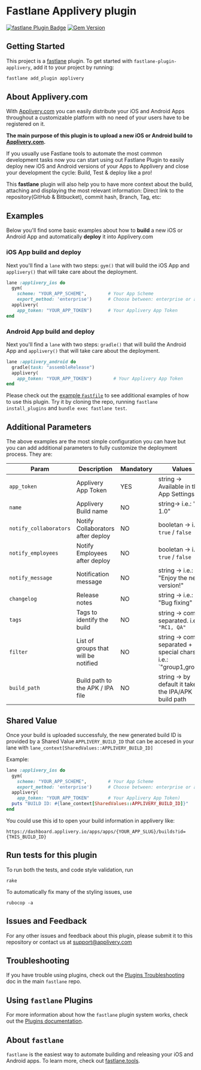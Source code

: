 # Fastlane Applivery plugin

[![fastlane Plugin Badge](https://rawcdn.githack.com/fastlane/fastlane/master/fastlane/assets/plugin-badge.svg)](https://rubygems.org/gems/fastlane-plugin-applivery)
[![Gem Version](https://badge.fury.io/rb/fastlane-plugin-applivery.svg)](https://badge.fury.io/rb/fastlane-plugin-applivery)

## Getting Started

This project is a [fastlane](https://github.com/fastlane/fastlane) plugin. To get started with `fastlane-plugin-applivery`, add it to your project by running:

```bash
fastlane add_plugin applivery
```

## About Applivery.com

With [Applivery.com](https://www.applivery.com) you can easily distribute your iOS and Android Apps throughout a customizable platform with no need of your users have to be registered on it.

**The main purpose of this plugin is to upload a new iOS or Android build to [Applivery.com](https://www.applivery.com).**

If you usually use Fastlane tools to automate the most common development tasks now you can start using out Fastlane Plugin to easily deploy new iOS and Android versions of your Apps to Applivery and close your development the cycle: Build, Test & deploy like a pro!

This **fastlane** plugin will also help you to have more context about the build, attaching and displaying the most relevant information: Direct link to the repository(GitHub & Bitbucket), commit hash, Branch, Tag, etc:

<!--![List of builds](http://www.applivery.com/wp-content/uploads/2016/08/BuildsList.png)-->
<!--![Build details](http://www.applivery.com/wp-content/uploads/2016/08/BuilInfo.png)-->

## Examples

Below you'll find some basic examples about how to **build** a new iOS or Android App and automatically **deploy** it into Applivery.com

### iOS App build and deploy
Next you'll find a `lane` with two steps: `gym()` that will build the iOS App and `applivery()` that will take care about the deployment.

```ruby
lane :applivery_ios do
  gym(
    scheme: "YOUR_APP_SCHEME",        # Your App Scheme
    export_method: 'enterprise')      # Choose between: enterprise or ad-hoc`
  applivery(
    app_token: "YOUR_APP_TOKEN")      # Your Applivery App Token
end
```

### Android App build and deploy
Next you'll find a `lane` with two steps: `gradle()` that will build the Android App and `applivery()` that will take care about the deployment.

```ruby
lane :applivery_android do
  gradle(task: "assembleRelease")
  applivery(
    app_token: "YOUR_APP_TOKEN")        # Your Applivery App Token
end
```

Please check out the [example `Fastfile`](fastlane/Fastfile) to see additional examples of how to use this plugin. Try it by cloning the repo, running `fastlane install_plugins` and `bundle exec fastlane test`. 

## Additional Parameters
The above examples are the most simple configuration you can have but you can add additional parameters to fully customize the deployment process. They are:

| Param                    | Description                          | Mandatory | Values       |
|--------------------------|--------------------------------------|-----------|--------------|
| `app_token`              | Applivery App Token                  | YES       | string -> Available in the App Settings |
| `name`                   | Applivery Build name                 | NO        | string-> i.e.: "RC 1.0"       |
| `notify_collaborators`   | Notify Collaborators after deploy    | NO        | booletan -> i.e.: `true` / `false` |
| `notify_employees`       | Notify Employees after deploy        | NO        | booletan -> i.e.: `true` / `false` |
| `notify_message`         | Notification message                 | NO        | string -> i.e.: "Enjoy the new version!" |
| `changelog`              | Release notes                        | NO        | string -> i.e.: "Bug fixing"       |
| `tags`                   | Tags to identify the build           | NO        | string -> comma separated. i.e.: `"RC1, QA"` |
| `filter`                 | List of groups that will be notified | NO        | string -> comma separated + special chars. i.e.: `"group1,group2|group3"` =  (grupo1 AND grupo2) OR (grupo3) |
| `build_path`             | Build path to the APK / IPA file     | NO        | string -> by default it takes the IPA/APK build path |

## Shared Value
Once your build is uploaded successfuly, the new generated build ID is provided by a Shared Value `APPLIVERY_BUILD_ID` that can be accesed in your lane with `lane_context[SharedValues::APPLIVERY_BUILD_ID]`

Example:

```ruby
lane :applivery_ios do
  gym(
    scheme: "YOUR_APP_SCHEME",        # Your App Scheme
    export_method: 'enterprise')      # Choose between: enterprise or ad-hoc
  applivery(
    app_token: "YOUR_APP_TOKEN"       # Your Applivery App Token)
  puts "BUILD ID: #{lane_context[SharedValues::APPLIVERY_BUILD_ID]}"
end
```

You could use this id to open your build information in applivery like:

```
https://dashboard.applivery.io/apps/apps/{YOUR_APP_SLUG}/builds?id={THIS_BUILD_ID}
```

## Run tests for this plugin

To run both the tests, and code style validation, run

```
rake
```

To automatically fix many of the styling issues, use 
```
rubocop -a
```

## Issues and Feedback

For any other issues and feedback about this plugin, please submit it to this repository or contact us at [support@applivery.com](mailto:support@applivery.com)

## Troubleshooting

If you have trouble using plugins, check out the [Plugins Troubleshooting](https://github.com/fastlane/fastlane/blob/master/fastlane/docs/PluginsTroubleshooting.md) doc in the main `fastlane` repo.

## Using `fastlane` Plugins

For more information about how the `fastlane` plugin system works, check out the [Plugins documentation](https://github.com/fastlane/fastlane/blob/master/fastlane/docs/Plugins.md).

## About `fastlane`

`fastlane` is the easiest way to automate building and releasing your iOS and Android apps. To learn more, check out [fastlane.tools](https://fastlane.tools).
